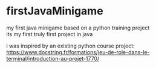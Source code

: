 # firstJavaMinigame
my first java minigame based on a python training project  
its my first truly first project in java

i was inspired by an existing python course project:
https://www.docstring.fr/formations/jeu-de-role-dans-le-terminal/introduction-au-projet-1770/
